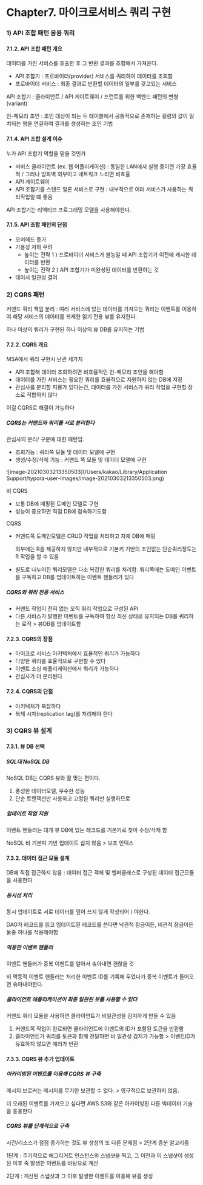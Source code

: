 # Chapter7. 마이크로서비스 쿼리 구현

### 1) API 조합 패턴 응용 쿼리



#### 7.1.2. API 조합 패턴 개요

데이터를 가진 서비스를 호출한 후 그 반환 결과를 조합해서 가져온다.

- API 조합기 : 프로바이더(provider) 서비스를 쿼리하여 데이터를 조회함
- 프로바이더 서비스 : 최종 결과로 반환할 데이터의 일부를 갖고있는 서비스

API 조합기 : 클라이언트 / API 게이트웨이 / 프런트를 위한 백엔드 패턴의 변형(variant)

인-메모리 조인 : 조인 대상이 되는 두 테이블에서 공통적으로 존재하는 컬럼의 값이 일치되는 행을 연결하여 결과를 생성하는 조인 기법





#### 7.1.4. API 조합 설계 이슈

누가 API 조합기 역할을 맡을 것인가

- 서비스 클라이언트 (ex. 웹 어플리케이션) : 동일한 LAN에서 실행 중이면 가장 효율적 / 그러나 방화벽 외부이고 네트워크 느리면 비효율
-  API 게이트웨이
- API 조합기를 스탠드 얼론 서비스로 구현 : 내부적으로 여러 서비스가 사용하는 쿼리작업일 떄 좋음

API 조합기는 리액티브 프로그래밍 모델을 사용해야한다.



#### 7.1.5. API 조합 패턴의 단점

- 오버헤드 증가
- 가용성 저하 우려
  - 높이는 전략 1 ) 프로바이더 서비스가 불능일 때 API 조합기가 이전에 캐시한 데이터를 반환
  - 높이는 전략 2 ) API 조합기가 미완성된 데이터를 반환하는 것
- 데이서 일관성 결여



### 2) CQRS 패턴

커맨드 쿼리 책임 분리 : 여러 서비스에 있는 데이터를 가져오는 쿼리는 이벤트를 이용하여 해당 서비스의 데이터를 복제한 읽기 전용 뷰를 유지한다.

하나 이상의 쿼리가 구현된 하나 이상의 뷰 DB를 유지하는 기법



#### 7.2.2. CQRS 개요

MSA에서 쿼리 구현시 난관 세가지

- API 조합해 데이터 조회하려면 비효율적인 인-메모리 조인을 해야함
- 데이터를 가진 서비스는 필요한 쿼리를 효율적으로 지원하지 않는 DB에 저장
- 관심사를 분리할 피룡가 있다는건, 데이터를 가진 서비스가 쿼리 작업을 구현할 장소로 적합하지 않다

이걸 CQRS로 해결이 가능하다



##### CQRS는 커맨드와 쿼리를 서로 분리한다

관심사의 분리/ 구분에 대한 패턴임.

- 조회기능 : 쿼리쪽 모듈 및 데이터 모델에 구현
- 생성/수정/삭제 기능 : 커맨드 쪽 모듈 및 데이터 모델에 구현

![image-20210303213350503](/Users/kakao/Library/Application Support/typora-user-images/image-20210303213350503.png)

비 CQRS

- 보통 DB에 매핑된 도메인 모델로 구현
- 성능이 중요하면 직접 DB에 접속하기도함

CQRS

- 커맨드쪽 도메인모델은 CRUD 작업을 처리하고 자체 DB에 매핑

  외부에는 R을 제공하지 않지만 내부적으로 기본키 기반의 조인없는 단순쿼리정도는 R 작업을 할 수 있음

- 별도로 나누어진 쿼리모델은 다소 복잡한 쿼리를 처리함. 쿼리쪽에는 도메인 이벤트를 구독하고 DB를 업데이트하는 이벤트 핸들러가 있다



##### CQRS와 쿼리 전용 서비스

- 커맨드 작업이 전혀 없는 오직 쿼리 작업으로 구성된 API
- 다른 서비스가 발행한 이벤트를 구독하여 항상 최신 상태로 유지되는 DB를 쿼리하는 로직 > 뷰DB를 업데이트함



#### 7.2.3. CQRS의 장점

- 마이크로 서비스 아키텍처에서 효율적인 쿼리가 가능하다
- 다양한 쿼리를 효율적으로 구현할 수 있다
- 이벤트 소싱 애플리케이션에서 쿼리가 가능하다
- 관심사가 더 분리된다



#### 7.2.4. CQRS의 단점

- 아키텍처가 복잡하다
- 복제 시차(replication lag)를 처리해야 한다



### 3) CQRS 뷰 설계

#### 7.3.1. 뷰 DB 선택

##### SQL대 NoSQL DB

NoSQL DB는 CQRS 뷰와 잘 맞는 편이다. 

1) 풍성한 데이터모델, 우수한 성능
2) 단순 트랜잭션만 사용하고 고정된 쿼리만 실행하므로



##### 업데이트 작업 지원

이벤트 핸들러는 대개 뷰 DB에 있는 레코드를 기본키로 찾아 수정/삭제 함

NoSQL 비 기본피 기반 업데이트 쉽지 않음 > 보조 인덱스



#### 7.3.2. 데이터 접근 모듈 설계

DB에 직접 접근하지 않음 : 데이터 접근 객체 및 헬퍼클래스로 구성된 데이터 접근모듈을 사용한다

##### 동시성 처리

동시 업데이트로 서로 데이터를 덮어 쓰지 않게 작성되어ㅣ야한다.

DAO가 레코드를 읽고 업데이트된 레코드를 쓴다면 낙관적 잠금이든, 비관적 잠금이든 둘중 하나를 적용해야함



##### 멱등한 이벤트 핸들러

이벤트 핸들러가 중복 이벤트를 알아서 솎아내면 괜찮을 것

비 멱등적 이벤트 핸들러는 처리한 이벤트 ID를 기록해 두었다가 중복 이벤트가 들어오면 솎아내야한다.



##### 클라이언트 애플리케이션이 최종 일관된 뷰를 사용할 수 있다

커맨드 쿼리 모듈을 사용하면 클라이언트가 비일관성을 감지하게 만들 수 있음

1. 커맨드쪽 작업이 완료되면 클라이언트에 이벤트의 ID가 포함된 토큰을 반환함
2. 클라이언트가 쿼리를 토큰과 함께 전달하면 비 일관성 감지가 가능함 > 이벤트ID가 유효하지 않으면 에러가 반환



#### 7.3.3. CQRS 뷰 추가 업데이트

##### 아카이빙된 이벤트를 이용해 CQRS 뷰 구축

메시지 브로커는 메시지를 무기한 보관할 수 없다. > 영구적으로 보관하지 않음.

더 오래된 이벤트를 가져오고 싶다면 AWS S3와 같은 아카이빙된 다른 빅데이터 기술을 응용한다



##### CQRS 뷰를 단계적으로 구축

시간/리소스가 점점 증가하는 것도 뷰 생성의 또 다른 문제점 > 2단계 증분 알고리즘

1단계 : 주기적으로 애그리거트 인스턴스의 스냅샷을 찍고, 그 이전과 이 스냅샷이 생성된 이후 죽 발생한 이벤트를 바탕으로 계산 

2단계 : 계산된 스냅샷과 그 이후 발생한 이벤트를 이용해 뷰를 생성

